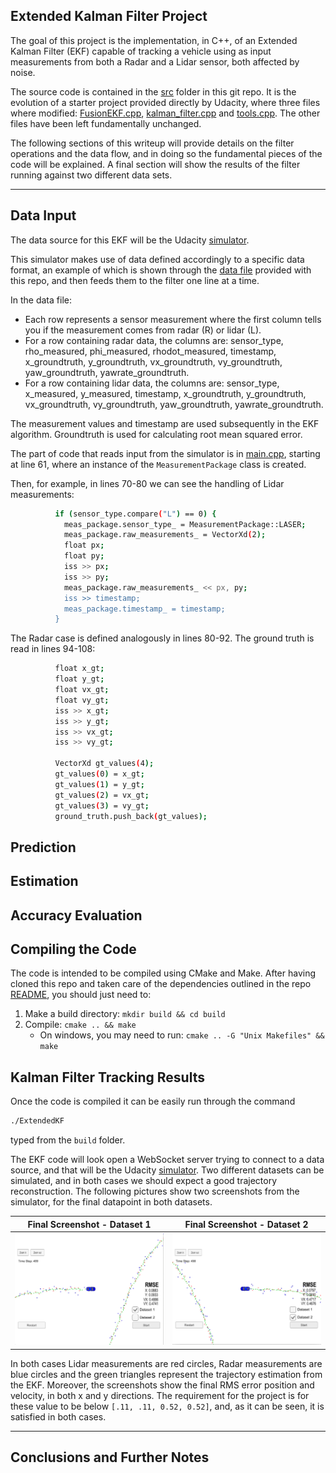 
## Extended Kalman Filter Project


The goal of this project is the implementation, in C++, of an Extended Kalman Filter (EKF) capable of tracking a vehicle using as input measurements from both a Radar and a Lidar sensor, both affected by noise.

The source code is contained in the [src](./src) folder in this git repo. It is the evolution of a starter project provided directly by Udacity, where three files where modified: [FusionEKF.cpp](./src/FusionEKF.cpp), [kalman_filter.cpp](./src/kalman_filter.cpp) and [tools.cpp](./src/tools.cpp). The other files have been left fundamentally unchanged.

The following sections of this writeup will provide details on the filter operations and the data flow, and in doing so the fundamental pieces of the code will be explained. A final section will show the results of the filter running against two different data sets.

[//]: # (Image References)

[image1]: ./pictures/Dataset_1_Final_Screenshot.png "Dataset 1 Final Results Screenshot"
[image2]: ./pictures/Dataset_2_Final_Screenshot.png "Dataset 2 Final Results Screenshot"

---
## Data Input

The data source for this EKF will be the Udacity [simulator](https://github.com/udacity/self-driving-car-sim/releases).

This simulator makes use of data defined accordingly to a specific data format, an example of which is shown through 
the [data file](./data/obj_pose-laser-radar-synthetic-input.txt) provided with this repo, and then feeds them to the filter one line at a time. 

In the data file:

* Each row represents a sensor measurement where the first column tells you if the measurement comes from radar (R) or lidar (L).
* For a row containing radar data, the columns are: sensor_type, rho_measured, phi_measured, rhodot_measured, timestamp, x_groundtruth, y_groundtruth, vx_groundtruth, vy_groundtruth, yaw_groundtruth, yawrate_groundtruth.
* For a row containing lidar data, the columns are: sensor_type, x_measured, y_measured, timestamp, x_groundtruth, y_groundtruth, vx_groundtruth, vy_groundtruth, yaw_groundtruth, yawrate_groundtruth.

The measurement values and timestamp are used subsequently in the EKF algorithm. Groundtruth is used for calculating root mean squared error.

The part of code that reads input from the simulator is in [main.cpp](./src/main.cpp), starting at line 61, where an instance  of the  ``MeasurementPackage`` class is created.

Then, for example, in lines 70-80 we can see the handling of Lidar measurements:

```sh
          if (sensor_type.compare("L") == 0) {
            meas_package.sensor_type_ = MeasurementPackage::LASER;
            meas_package.raw_measurements_ = VectorXd(2);
            float px;
            float py;
            iss >> px;
            iss >> py;
            meas_package.raw_measurements_ << px, py;
            iss >> timestamp;
            meas_package.timestamp_ = timestamp;
          }
```

The Radar case is defined analogously in lines 80-92.
The ground truth is read in lines 94-108:

```sh
          float x_gt;
          float y_gt;
          float vx_gt;
          float vy_gt;
          iss >> x_gt;
          iss >> y_gt;
          iss >> vx_gt;
          iss >> vy_gt;

          VectorXd gt_values(4);
          gt_values(0) = x_gt;
          gt_values(1) = y_gt;
          gt_values(2) = vx_gt;
          gt_values(3) = vy_gt;
          ground_truth.push_back(gt_values);
```

## Prediction

## Estimation

## Accuracy Evaluation

## Compiling the Code

The code is intended to be compiled using CMake and Make. After having cloned this repo and taken care of the dependencies outlined in the repo [README](./README.md), you should just need to: 

1. Make a build directory: `mkdir build && cd build`
2. Compile: `cmake .. && make` 
   * On windows, you may need to run: `cmake .. -G "Unix Makefiles" && make`

## Kalman Filter Tracking Results

Once the code is compiled it can be easily run through the command

```sh
./ExtendedKF
```

typed from the ``build`` folder.

The EKF code will look open a WebSocket server trying to connect to a data source, and that will be the Udacity [simulator](https://github.com/udacity/self-driving-car-sim/releases).
Two different datasets can be simulated, and in both cases we should expect a good trajectory reconstruction. The following pictures show two screenshots from the simulator, for the final datapoint in both datasets. 

Final Screenshot - Dataset 1    |  Final Screenshot - Dataset 2
:-------------------------:|:-------------------------:
![alt text][image1] |  ![alt text][image2]

In both cases Lidar measurements are red circles, Radar measurements are blue circles and the green triangles represent the  trajectory estimation from the EKF.
Moreover, the screenshots show the final RMS error position and velocity, in both x and y directions. The requirement for the project is for these value to be below `[.11, .11, 0.52, 0.52]`, and, as it can be seen, it is satisfied in both cases.

---
## Conclusions and Further Notes


